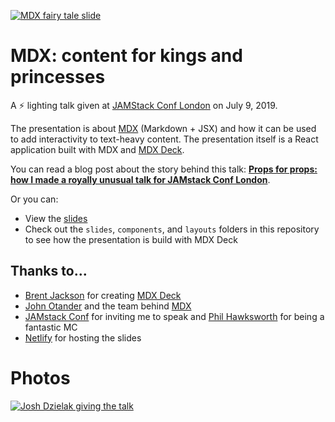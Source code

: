 [![MDX fairy tale slide](images/mdx-fairy-tale-title-slide.png)](https://mdx-fairy-tale.developermode.com/)

# MDX: content for kings and princesses

A ⚡ lighting talk given at [JAMStack Conf London](https://jamstackconf.com/london) on July 9, 2019.

The presentation is about [MDX](https://mdxjs.com/) (Markdown + JSX) and how it can be used to add interactivity to text-heavy content. The presentation itself is a React application built with MDX and [MDX Deck](https://github.com/jxnblk/mdx-deck).

You can read a blog post about the story behind this talk: **[Props for props: how I made a royally unusual talk for JAMstack Conf London](https://dzello.com/blog/2019/07/21/mdx-talk-jamstack-conf-london/)**.

Or you can:

- View the [slides](https://mdx-fairy-tale.developermode.com/)
- Check out the `slides`, `components`, and `layouts` folders in this repository to see how the presentation is build with MDX Deck

## Thanks to...

- [Brent Jackson](https://github.com/jxnblk) for creating [MDX Deck](https://github.com/jxnblk/mdx-deck)
- [John Otander](https://github.com/johno) and the team behind [MDX](https://github.com/mdx-js/mdx)
- [JAMstack Conf](https://jamstackconf.com/) for inviting me to speak and [Phil Hawksworth](https://twitter.com/philhawksworth) for being a fantastic MC
- [Netlify](https://netlify.com/) for hosting the slides

# Photos

[![Josh Dzielak giving the talk](https://res.cloudinary.com/dzello/image/upload/q_auto/v1563663228/blog/josh-dzielak-jamstack-conf-london.png)](https://mdx-fairy-tale.developermode.com/)
